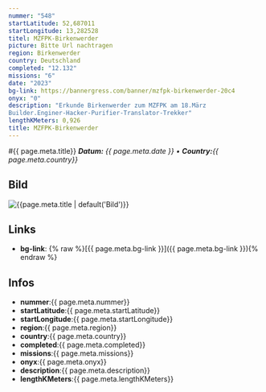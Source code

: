 ```yaml
---
nummer: "548"
startLatitude: 52,687011
startLongitude: 13,282528
titel: MZFPK-Birkenwerder
picture: Bitte Url nachtragen
region: Birkenwerder
country: Deutschland
completed: "12.132"
missions: "6"
date: "2023"
bg-link: https://bannergress.com/banner/mzfpk-birkenwerder-20c4
onyx: "0"
description: "Erkunde Birkenwerder zum MZFPK am 18.März
Builder.Enginer-Hacker-Purifier-Translator-Trekker"
lengthKMeters: 0,926
title: MZFPK-Birkenwerder
---
```


#{{ page.meta.title}}
_**Datum:** {{ page.meta.date }} • **Country:**{{ page.meta.country}}_

## Bild
![{{page.meta.title | default('Bild')}}]({{page.meta.picture}})

## Links
- **bg-link**: {% raw %}[{{ page.meta.bg-link }}]({{ page.meta.bg-link }}){% endraw %}

## Infos
- **nummer**:{{ page.meta.nummer}}
- **startLatitude**:{{ page.meta.startLatitude}}
- **startLongitude**:{{ page.meta.startLongitude}}
- **region**:{{ page.meta.region}}
- **country**:{{ page.meta.country}}
- **completed**:{{ page.meta.completed}}
- **missions**:{{ page.meta.missions}}
- **onyx**:{{ page.meta.onyx}}
- **description**:{{ page.meta.description}}
- **lengthKMeters**:{{ page.meta.lengthKMeters}}

